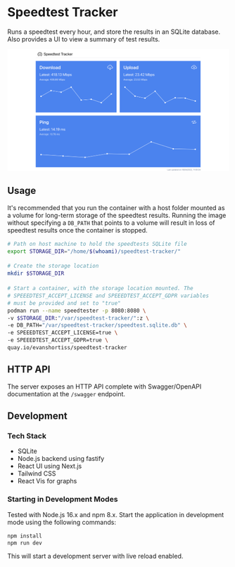 # Speedtest Tracker

Runs a speedtest every hour, and store the results in an SQLite database.
Also provides a UI to view a summary of test results.

![](/screenshots/speedtest-ui.png)

## Usage

It's recommended that you run the container with a host folder mounted as a
volume for long-term storage of the speedtest results. Running the image
without specifying a `DB_PATH` that points to a volume will result in loss of
speedtest results once the container is stopped.

```bash
# Path on host machine to hold the speedtests SQLite file
export STORAGE_DIR="/home/$(whoami)/speedtest-tracker/"

# Create the storage location
mkdir $STORAGE_DIR

# Start a container, with the storage location mounted. The
# SPEEEDTEST_ACCEPT_LICENSE and SPEEEDTEST_ACCEPT_GDPR variables
# must be provided and set to "true"
podman run --name speedtester -p 8080:8080 \
-v $STORAGE_DIR:"/var/speedtest-tracker/":z \
-e DB_PATH="/var/speedtest-tracker/speedtest.sqlite.db" \
-e SPEEEDTEST_ACCEPT_LICENSE=true \
-e SPEEEDTEST_ACCEPT_GDPR=true \
quay.io/evanshortiss/speedtest-tracker
```

## HTTP API

The server exposes an HTTP API complete with Swagger/OpenAPI documentation at
the `/swagger` endpoint.

## Development

### Tech Stack

- SQLite
- Node.js backend using fastify
- React UI using Next.js
- Tailwind CSS
- React Vis for graphs

### Starting in Development Modes

Tested with Node.js 16.x and npm 8.x. Start the application in development mode
using the following commands:

```
npm install
npm run dev
```

This will start a development server with live reload enabled.
